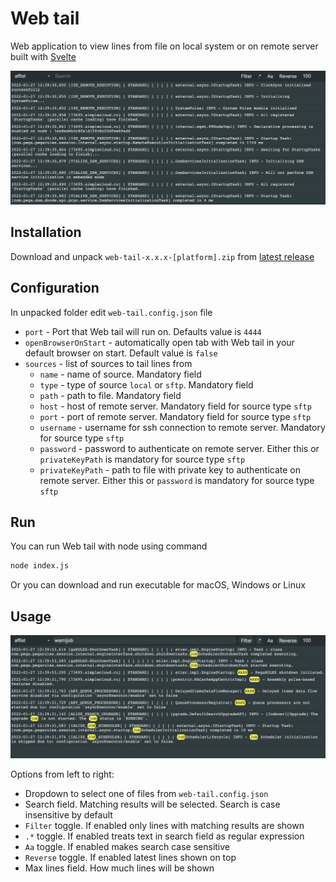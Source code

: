 # Web tail

Web application to view lines from file on local system or on remote server built with [Svelte](https://github.com/sveltejs/svelte)

![](images/image-1.png)


## Installation
Download and unpack `web-tail-x.x.x-[platform].zip` from [latest release](https://github.com/mishankov/web-tail/releases/latest)

## Configuration
In unpacked folder edit `web-tail.config.json` file

- `port` - Port that Web tail will run on. Defaults value is `4444`
- `openBrowserOnStart` - automatically open tab with Web tail in your default browser on start. Default value is `false`
- `sources` - list of sources to tail lines from
    - `name` - name of source. Mandatory field
    - `type` - type of source `local` or `sftp`. Mandatory field
    - `path` - path to file. Mandatory field
    - `host` - host of remote server. Mandatory field for source type `sftp`
    - `port` - port of remote server. Mandatory field for source type `sftp`
    - `username` - username for ssh connection to remote server. Mandatory for source type `sftp`
    - `password` - password to authenticate on remote server. Either this or `privateKeyPath` is mandatory for source type `sftp`
    - `privateKeyPath` - path to file with private key to authenticate on remote server. Either this or `password` is mandatory for source type `sftp`

## Run
You can run Web tail with node using command

```bash
node index.js
```

Or you can download and run executable for macOS, Windows or Linux

## Usage
![](images/image-2.png)

Options from left to right:
- Dropdown to select one of files from `web-tail.config.json`
- Search field. Matching results will be selected. Search is case insensitive by default
- `Filter` toggle. If enabled only lines with matching results are shown
- `.*` toggle. If enabled treats text in search field as regular expression
- `Aa` toggle. If enabled makes search case sensitive
- `Reverse` toggle. If enabled latest lines shown on top
- Max lines field. How much lines will be shown 

